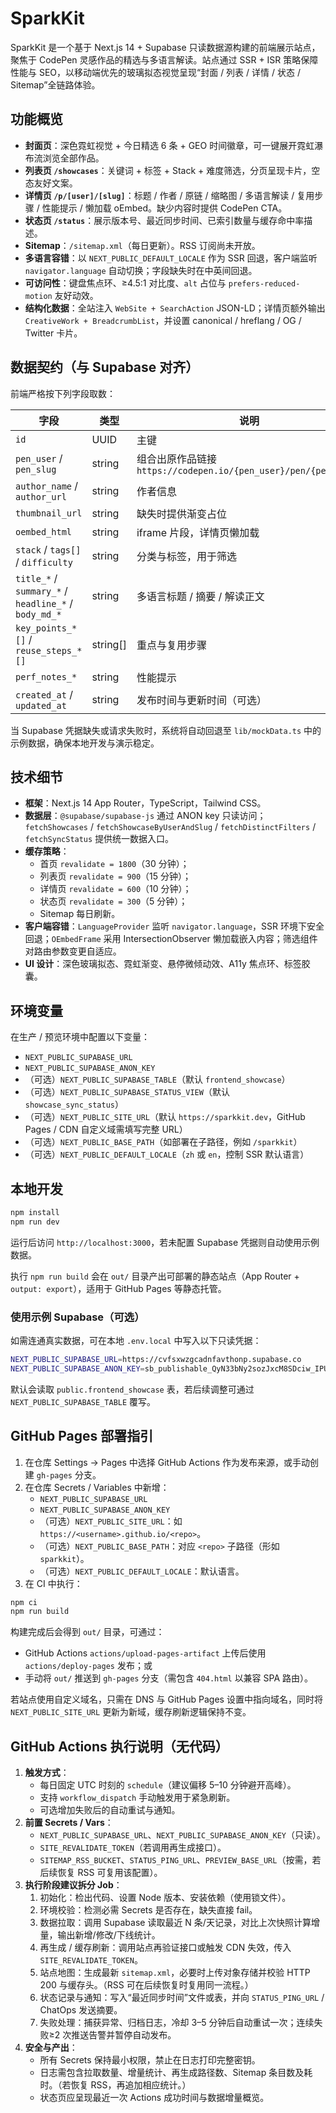# SparkKit

SparkKit 是一个基于 Next.js 14 + Supabase 只读数据源构建的前端展示站点，聚焦于 CodePen 灵感作品的精选与多语言解读。站点通过 SSR + ISR 策略保障性能与 SEO，以移动端优先的玻璃拟态视觉呈现“封面 / 列表 / 详情 / 状态 / Sitemap”全链路体验。

## 功能概览

- **封面页**：深色霓虹视觉 + 今日精选 6 条 + GEO 时间徽章，可一键展开霓虹瀑布流浏览全部作品。
- **列表页 `/showcases`**：关键词 + 标签 + Stack + 难度筛选，分页呈现卡片，空态友好文案。
- **详情页 `/p/[user]/[slug]`**：标题 / 作者 / 原链 / 缩略图 / 多语言解读 / 复用步骤 / 性能提示 / 懒加载 oEmbed。缺少内容时提供 CodePen CTA。
- **状态页 `/status`**：展示版本号、最近同步时间、已索引数量与缓存命中率描述。
- **Sitemap**：`/sitemap.xml`（每日更新）。RSS 订阅尚未开放。
- **多语言容错**：以 `NEXT_PUBLIC_DEFAULT_LOCALE` 作为 SSR 回退，客户端监听 `navigator.language` 自动切换；字段缺失时在中英间回退。
- **可访问性**：键盘焦点环、≥4.5:1 对比度、`alt` 占位与 `prefers-reduced-motion` 友好动效。
- **结构化数据**：全站注入 `WebSite + SearchAction` JSON-LD；详情页额外输出 `CreativeWork + BreadcrumbList`，并设置 canonical / hreflang / OG / Twitter 卡片。

## 数据契约（与 Supabase 对齐）

前端严格按下列字段取数：

| 字段 | 类型 | 说明 |
| --- | --- | --- |
| `id` | UUID | 主键 |
| `pen_user` / `pen_slug` | string | 组合出原作品链接 `https://codepen.io/{pen_user}/pen/{pen_slug}` |
| `author_name` / `author_url` | string | 作者信息 |
| `thumbnail_url` | string | 缺失时提供渐变占位 |
| `oembed_html` | string | iframe 片段，详情页懒加载 |
| `stack` / `tags[]` / `difficulty` | string | 分类与标签，用于筛选 |
| `title_*` / `summary_*` / `headline_*` / `body_md_*` | string | 多语言标题 / 摘要 / 解读正文 |
| `key_points_*[]` / `reuse_steps_*[]` | string[] | 重点与复用步骤 |
| `perf_notes_*` | string | 性能提示 |
| `created_at` / `updated_at` | string | 发布时间与更新时间（可选） |

当 Supabase 凭据缺失或请求失败时，系统将自动回退至 `lib/mockData.ts` 中的示例数据，确保本地开发与演示稳定。

## 技术细节

- **框架**：Next.js 14 App Router，TypeScript，Tailwind CSS。
- **数据层**：`@supabase/supabase-js` 通过 ANON key 只读访问；`fetchShowcases` / `fetchShowcaseByUserAndSlug` / `fetchDistinctFilters` / `fetchSyncStatus` 提供统一数据入口。
- **缓存策略**：
  - 首页 `revalidate = 1800`（30 分钟）；
  - 列表页 `revalidate = 900`（15 分钟）；
  - 详情页 `revalidate = 600`（10 分钟）；
  - 状态页 `revalidate = 300`（5 分钟）；
  - Sitemap 每日刷新。
- **客户端容错**：`LanguageProvider` 监听 `navigator.language`，SSR 环境下安全回退；`OEmbedFrame` 采用 IntersectionObserver 懒加载嵌入内容；筛选组件对路由参数变更自适应。
- **UI 设计**：深色玻璃拟态、霓虹渐变、悬停微倾动效、A11y 焦点环、标签胶囊。

## 环境变量

在生产 / 预览环境中配置以下变量：

- `NEXT_PUBLIC_SUPABASE_URL`
- `NEXT_PUBLIC_SUPABASE_ANON_KEY`
- （可选）`NEXT_PUBLIC_SUPABASE_TABLE`（默认 `frontend_showcase`）
- （可选）`NEXT_PUBLIC_SUPABASE_STATUS_VIEW`（默认 `showcase_sync_status`）
- （可选）`NEXT_PUBLIC_SITE_URL`（默认 `https://sparkkit.dev`，GitHub Pages / CDN 自定义域需填写完整 URL）
- （可选）`NEXT_PUBLIC_BASE_PATH`（如部署在子路径，例如 `/sparkkit`）
- （可选）`NEXT_PUBLIC_DEFAULT_LOCALE`（`zh` 或 `en`，控制 SSR 默认语言）

## 本地开发

```bash
npm install
npm run dev
```

运行后访问 `http://localhost:3000`，若未配置 Supabase 凭据则自动使用示例数据。

执行 `npm run build` 会在 `out/` 目录产出可部署的静态站点（App Router + `output: export`），适用于 GitHub Pages 等静态托管。

### 使用示例 Supabase（可选）

如需连通真实数据，可在本地 `.env.local` 中写入以下只读凭据：

```bash
NEXT_PUBLIC_SUPABASE_URL=https://cvfsxwzgcadnfavthonp.supabase.co
NEXT_PUBLIC_SUPABASE_ANON_KEY=sb_publishable_QyN33bNy2sozJxcM8SDciw_IPUW7MoA
```

默认会读取 `public.frontend_showcase` 表，若后续调整可通过 `NEXT_PUBLIC_SUPABASE_TABLE` 覆写。

## GitHub Pages 部署指引

1. 在仓库 Settings → Pages 中选择 GitHub Actions 作为发布来源，或手动创建 `gh-pages` 分支。
2. 在仓库 Secrets / Variables 中新增：
   - `NEXT_PUBLIC_SUPABASE_URL`
   - `NEXT_PUBLIC_SUPABASE_ANON_KEY`
   - （可选）`NEXT_PUBLIC_SITE_URL`：如 `https://<username>.github.io/<repo>`。
   - （可选）`NEXT_PUBLIC_BASE_PATH`：对应 `<repo>` 子路径（形如 `sparkkit`）。
   - （可选）`NEXT_PUBLIC_DEFAULT_LOCALE`：默认语言。
3. 在 CI 中执行：

```bash
npm ci
npm run build
```

构建完成后会得到 `out/` 目录，可通过：

- GitHub Actions `actions/upload-pages-artifact` 上传后使用 `actions/deploy-pages` 发布；或
- 手动将 `out/` 推送到 `gh-pages` 分支（需包含 `404.html` 以兼容 SPA 路由）。

若站点使用自定义域名，只需在 DNS 与 GitHub Pages 设置中指向域名，同时将 `NEXT_PUBLIC_SITE_URL` 更新为新域，缓存刷新逻辑保持不变。

## GitHub Actions 执行说明（无代码）

1. **触发方式**：
   - 每日固定 UTC 时刻的 `schedule`（建议偏移 5–10 分钟避开高峰）。
   - 支持 `workflow_dispatch` 手动触发用于紧急刷新。
   - 可选增加失败后的自动重试与通知。
2. **前置 Secrets / Vars**：
   - `NEXT_PUBLIC_SUPABASE_URL`、`NEXT_PUBLIC_SUPABASE_ANON_KEY`（只读）。
   - `SITE_REVALIDATE_TOKEN`（若调用再生成接口）。
   - `SITEMAP_RSS_BUCKET`、`STATUS_PING_URL`、`PREVIEW_BASE_URL`（按需，若后续恢复 RSS 可复用该配置）。
3. **执行阶段建议拆分 Job**：
   1. 初始化：检出代码、设置 Node 版本、安装依赖（使用锁文件）。
   2. 环境校验：检测必需 Secrets 是否存在，缺失直接 fail。
   3. 数据拉取：调用 Supabase 读取最近 N 条/天记录，对比上次快照计算增量，输出新增/修改/下线统计。
   4. 再生成 / 缓存刷新：调用站点再验证接口或触发 CDN 失效，传入 `SITE_REVALIDATE_TOKEN`。
   5. 站点地图：生成最新 `sitemap.xml`，必要时上传对象存储并校验 HTTP 200 与缓存头。（RSS 可在后续恢复时复用同一流程。）
   6. 状态记录与通知：写入“最近同步时间”文件或表，并向 `STATUS_PING_URL` / ChatOps 发送摘要。
   7. 失败处理：捕获异常、归档日志，冷却 3–5 分钟后自动重试一次；连续失败≥2 次推送告警并暂停自动发布。
4. **安全与产出**：
   - 所有 Secrets 保持最小权限，禁止在日志打印完整密钥。
   - 日志需包含拉取数量、增量统计、再生成路径数、Sitemap 条目数及耗时。（若恢复 RSS，再追加相应统计。）
   - 状态页应呈现最近一次 Actions 成功时间与数据增量概览。
